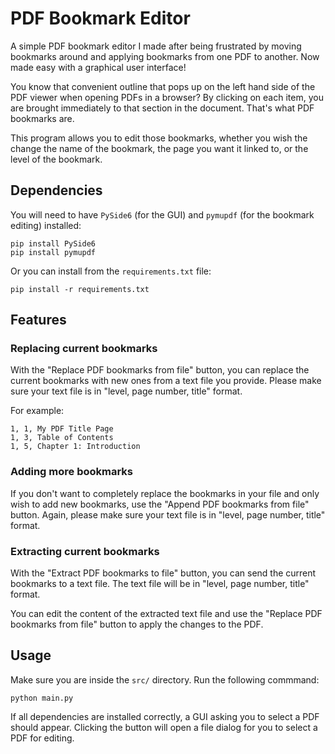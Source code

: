 # PDF Bookmark Editor
A simple PDF bookmark editor I made after being frustrated by moving bookmarks around and applying bookmarks from one PDF to another. Now made easy with a graphical user interface!

You know that convenient outline that pops up on the left hand side of the PDF
viewer when opening PDFs in a browser? By clicking on each item, you are brought
immediately to that section in the document. That's what PDF bookmarks are.

This program allows you to edit those bookmarks, whether you wish the change the name of the bookmark, the page you want it linked to, or the level of the bookmark.

## Dependencies
You will need to have ```PySide6``` (for the GUI) and ```pymupdf``` (for the bookmark editing) installed:
```
pip install PySide6
pip install pymupdf
```

Or you can install from the ```requirements.txt``` file:
```
pip install -r requirements.txt
```

## Features
### Replacing current bookmarks
With the "Replace PDF bookmarks from file" button, you can replace the current bookmarks with new ones from a text file you provide. Please make sure your text file is in "level, page number, title" format.

For example:
```
1, 1, My PDF Title Page
1, 3, Table of Contents
1, 5, Chapter 1: Introduction
```

### Adding more bookmarks
If you don't want to completely replace the bookmarks in your file and only wish to add new bookmarks, use the "Append PDF bookmarks from file" button. Again, please make sure your text file is in "level, page number, title" format.

### Extracting current bookmarks
With the "Extract PDF bookmarks to file" button, you can send the current bookmarks to a text file. The text file will be in "level, page number, title" format.

You can edit the content of the extracted text file and use the "Replace PDF bookmarks from file" button to apply the changes to the PDF.

## Usage
Make sure you are inside the ```src/``` directory. Run the following commmand:
```
python main.py
```
If all dependencies are installed correctly, a GUI asking you to select a PDF should appear. Clicking the button will open a file dialog for you to select a PDF for editing.